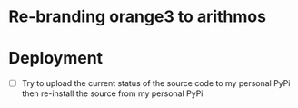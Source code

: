 # Re-branding orange3 to arithmos

# Deployment 
* [ ] Try to upload the current status of the source code to my personal PyPi then re-install the source from my personal PyPi
